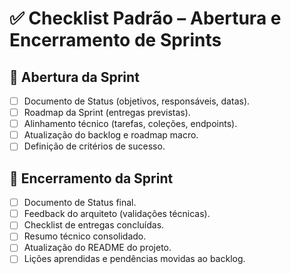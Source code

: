 # ✅ Checklist Padrão – Abertura e Encerramento de Sprints

## 📌 Abertura da Sprint
- [ ] Documento de Status (objetivos, responsáveis, datas).  
- [ ] Roadmap da Sprint (entregas previstas).  
- [ ] Alinhamento técnico (tarefas, coleções, endpoints).  
- [ ] Atualização do backlog e roadmap macro.  
- [ ] Definição de critérios de sucesso.  

## 📌 Encerramento da Sprint
- [ ] Documento de Status final.  
- [ ] Feedback do arquiteto (validações técnicas).  
- [ ] Checklist de entregas concluídas.  
- [ ] Resumo técnico consolidado.  
- [ ] Atualização do README do projeto.  
- [ ] Lições aprendidas e pendências movidas ao backlog.  
